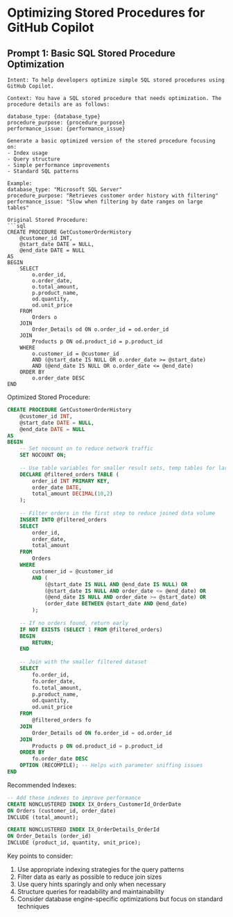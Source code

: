 # Optimizing Stored Procedures for GitHub Copilot

## Prompt 1: Basic SQL Stored Procedure Optimization
```
Intent: To help developers optimize simple SQL stored procedures using GitHub Copilot.

Context: You have a SQL stored procedure that needs optimization. The procedure details are as follows:

database_type: {database_type}
procedure_purpose: {procedure_purpose}
performance_issue: {performance_issue}

Generate a basic optimized version of the stored procedure focusing on:
- Index usage
- Query structure
- Simple performance improvements
- Standard SQL patterns

Example:
database_type: "Microsoft SQL Server"
procedure_purpose: "Retrieves customer order history with filtering"
performance_issue: "Slow when filtering by date ranges on large tables"

Original Stored Procedure:
```sql
CREATE PROCEDURE GetCustomerOrderHistory
    @customer_id INT,
    @start_date DATE = NULL,
    @end_date DATE = NULL
AS
BEGIN
    SELECT 
        o.order_id,
        o.order_date,
        o.total_amount,
        p.product_name,
        od.quantity,
        od.unit_price
    FROM 
        Orders o
    JOIN 
        Order_Details od ON o.order_id = od.order_id
    JOIN 
        Products p ON od.product_id = p.product_id
    WHERE 
        o.customer_id = @customer_id
        AND (@start_date IS NULL OR o.order_date >= @start_date)
        AND (@end_date IS NULL OR o.order_date <= @end_date)
    ORDER BY 
        o.order_date DESC
END
```

Optimized Stored Procedure:
```sql
CREATE PROCEDURE GetCustomerOrderHistory
    @customer_id INT,
    @start_date DATE = NULL,
    @end_date DATE = NULL
AS
BEGIN
    -- Set nocount on to reduce network traffic
    SET NOCOUNT ON;
    
    -- Use table variables for smaller result sets, temp tables for larger ones
    DECLARE @filtered_orders TABLE (
        order_id INT PRIMARY KEY,
        order_date DATE,
        total_amount DECIMAL(10,2)
    );
    
    -- Filter orders in the first step to reduce joined data volume
    INSERT INTO @filtered_orders
    SELECT 
        order_id,
        order_date,
        total_amount
    FROM 
        Orders
    WHERE 
        customer_id = @customer_id
        AND (
            (@start_date IS NULL AND @end_date IS NULL) OR
            (@start_date IS NULL AND order_date <= @end_date) OR
            (@end_date IS NULL AND order_date >= @start_date) OR
            (order_date BETWEEN @start_date AND @end_date)
        );
    
    -- If no orders found, return early
    IF NOT EXISTS (SELECT 1 FROM @filtered_orders)
    BEGIN
        RETURN;
    END
    
    -- Join with the smaller filtered dataset
    SELECT 
        fo.order_id,
        fo.order_date,
        fo.total_amount,
        p.product_name,
        od.quantity,
        od.unit_price
    FROM 
        @filtered_orders fo
    JOIN 
        Order_Details od ON fo.order_id = od.order_id
    JOIN 
        Products p ON od.product_id = p.product_id
    ORDER BY 
        fo.order_date DESC
    OPTION (RECOMPILE); -- Helps with parameter sniffing issues
END
```

Recommended Indexes:
```sql
-- Add these indexes to improve performance
CREATE NONCLUSTERED INDEX IX_Orders_CustomerId_OrderDate
ON Orders (customer_id, order_date)
INCLUDE (total_amount);

CREATE NONCLUSTERED INDEX IX_OrderDetails_OrderId
ON Order_Details (order_id)
INCLUDE (product_id, quantity, unit_price);
```

Key points to consider:
1. Use appropriate indexing strategies for the query patterns
2. Filter data as early as possible to reduce join sizes
3. Use query hints sparingly and only when necessary
4. Structure queries for readability and maintainability
5. Consider database engine-specific optimizations but focus on standard techniques
```